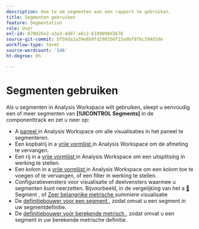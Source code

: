 ```yaml
---
description: Hoe te om segmenten aan een rapport te gebruiken.
title: Segmenten gebruiken
feature: Segmentation
role: User
exl-id: 870026e2-a3a3-4d87-a6c2-6189098d3676
source-git-commit: bf58da2a39e8b9fd298356f23a9bf8f6c394d3de
workflow-type: tm+mt
source-wordcount: '146'
ht-degree: 0%

---
```


# Segmenten gebruiken

Als u segmenten in Analysis Workspace wilt gebruiken, sleept u eenvoudig een of meer segmenten van **[!UICONTROL Segments]** in de componenttrack en zet u neer op:

* A [ paneel ](/help/analyze/analysis-workspace/c-panels/panels.md) in Analysis Workspace om alle visualisaties in het paneel te segmenteren.
* Een kopbalrij in a [ vrije vormlijst ](/help/analyze/analysis-workspace/visualizations/freeform-table/freeform-table.md) in Analysis Workspace om de afmeting te vervangen.
* Een rij in a [ vrije vormlijst ](/help/analyze/analysis-workspace/visualizations/freeform-table/freeform-table.md) in Analysis Workspace om een uitsplitsing in werking te stellen.
* Een kolom in a [ vrije vormlijst ](/help/analyze/analysis-workspace/visualizations/freeform-table/freeform-table.md) in Analysis Workspace om een kolom toe te voegen of te vervangen, of een filter in werking te stellen.
* Configuratievensters voor visualisatie of deelvensters waarmee u segmenten kunt neerzetten. Bijvoorbeeld, in de vergelijking van het a [&#128279;](/help/analyze/analysis-workspace/c-panels/c-segment-comparison/segment-comparison.md) Segment , of [ Zeer belangrijke metrische ](/help/analyze/analysis-workspace/visualizations/key-metric.md) summiere visualisatie
* De [ definitiebouwer voor een segment ](/help/components/segmentation/segmentation-workflow/seg-build.md#definition-builder), zodat omvat u een segment in uw segmentdefinitie.
* De [ definitiebouwer voor berekende metrisch ](/help/components/c-calcmetrics/c-workflow/cm-workflow/c-build-metrics/cm-build-metrics.md#definition-builder), zodat omvat u een segment in uw berekende metrische definitie.

<!--
How to apply one or more segments to a report from the segment rail.

1. Bring up the report to which you want to apply a segment, for example the [!UICONTROL Pages Report].
1. Click **[!UICONTROL Show Segments]** above the report. The segment rail opens.

   ![](assets/segment_rail.png)

1. Mark the checkbox next to one or more of the segments or **[!UICONTROL Search Segments]** to find the right segment.

   >[!NOTE]
   >
   >You can apply more than one segment to a report (this is called segment stacking). When multiple segments are applied, the criteria in each segment is combined using an 'and' operator and then applied. There is no limit to how many segments you can stack.

   >[!NOTE]
   >
   >Clicking the Information icon (i) next to the segment name lets you preview the key metrics to see whether you have a valid segment and how broad the segment is.

1. You can filter by report suite by selecting the **[!UICONTROL (Only) `<report suite name>`]** check box. This will show only those segments that were last saved in that report suite.
1. Click **[!UICONTROL Apply Segment]** and the report will refresh. The segment or segments that are applied now display at the top of the report:

   ![](assets/applied_segments.png)

-->
